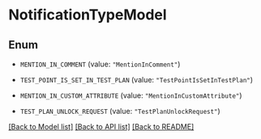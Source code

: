 # NotificationTypeModel

## Enum


* `MENTION_IN_COMMENT` (value: `"MentionInComment"`)

* `TEST_POINT_IS_SET_IN_TEST_PLAN` (value: `"TestPointIsSetInTestPlan"`)

* `MENTION_IN_CUSTOM_ATTRIBUTE` (value: `"MentionInCustomAttribute"`)

* `TEST_PLAN_UNLOCK_REQUEST` (value: `"TestPlanUnlockRequest"`)


[[Back to Model list]](../README.md#documentation-for-models) [[Back to API list]](../README.md#documentation-for-api-endpoints) [[Back to README]](../README.md)


